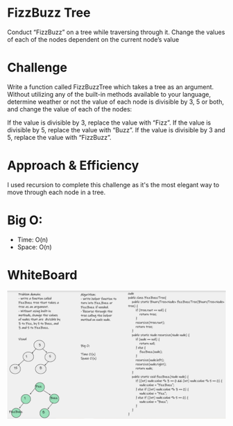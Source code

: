 # FizzBuzz Tree  
Conduct “FizzBuzz” on a tree while traversing through it. Change the values of each of the nodes dependent on the current node’s value

# Challenge
Write a function called FizzBuzzTree which takes a tree as an argument. Without utilizing any of the built-in methods available to your language, determine weather or not the value of each node is divisible by 3, 5 or both, and change the value of each of the nodes:

If the value is divisible by 3, replace the value with “Fizz”. 
If the value is divisible by 5, replace the value with “Buzz”. 
If the value is divisible by 3 and 5, replace the value with “FizzBuzz”. 

# Approach & Efficiency
I used recursion to complete this challenge as it's the most elegant way to move through each node in a tree.  

# Big O:
- Time: O(n)
- Space: O(n) 

# WhiteBoard

![Fizz_Buzz](assets/Challenge18.png)